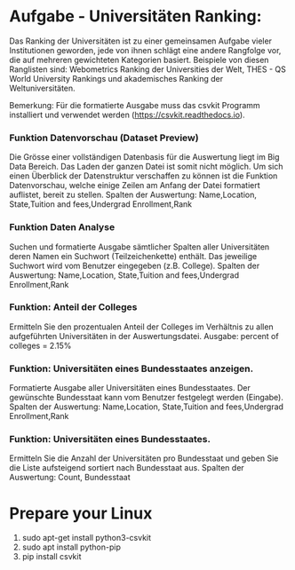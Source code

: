 # Aufgabe - Universitäten Ranking:

Das Ranking der Universitäten ist zu einer gemeinsamen Aufgabe vieler Institutionen geworden, jede 
von ihnen schlägt eine andere Rangfolge vor, die auf mehreren gewichteten Kategorien basiert. 
Beispiele von diesen Ranglisten sind: Webometrics Ranking der Universities der Welt, THES - QS 
World University Rankings und akademisches Ranking der Weltuniversitäten.  

Bemerkung: Für die formatierte Ausgabe muss das csvkit Programm installiert und verwendet 
werden (https://csvkit.readthedocs.io). 

### Funktion Datenvorschau (Dataset Preview) 
Die Grösse einer vollständigen Datenbasis für die Auswertung liegt im Big Data Bereich. Das Laden 
der ganzen Datei ist somit nicht möglich. Um sich einen Überblick der Datenstruktur verschaffen zu 
können ist die Funktion Datenvorschau, welche einige Zeilen am Anfang der Datei formatiert 
auflistet, bereit zu stellen. 
Spalten der Auswertung: Name,Location, State,Tuition and fees,Undergrad Enrollment,Rank 

### Funktion Daten Analyse 
Suchen und formatierte Ausgabe sämtlicher Spalten aller Universitäten deren Namen ein Suchwort 
(Teilzeichenkette) enthält. Das jeweilige Suchwort wird vom Benutzer eingegeben (z.B. College). 
Spalten der Auswertung: Name,Location, State,Tuition and fees,Undergrad Enrollment,Rank 

### Funktion: Anteil der Colleges 
Ermitteln Sie den prozentualen Anteil der Colleges im Verhältnis zu allen aufgeführten Universitäten 
in der Auswertungsdatei. 
Ausgabe: percent of colleges = 2.15% 

### Funktion: Universitäten eines Bundesstaates anzeigen. 
Formatierte Ausgabe aller Universitäten eines Bundesstaates. Der gewünschte Bundesstaat kann 
vom Benutzer festgelegt werden (Eingabe). 
Spalten der Auswertung: Name,Location, State,Tuition and fees,Undergrad Enrollment,Rank 

### Funktion: Universitäten eines Bundesstaates. 
Ermitteln Sie die Anzahl der Universitäten pro Bundesstaat und geben Sie die Liste aufsteigend 
sortiert nach Bundesstaat aus. 
Spalten der Auswertung: Count, Bundesstaat

# Prepare your Linux

1. sudo apt-get install python3-csvkit
2. sudo apt install python-pip 
3. pip install csvkit
